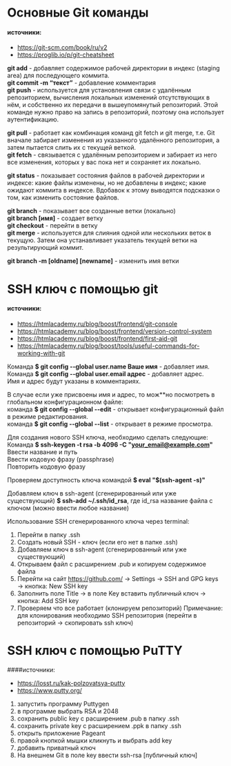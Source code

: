 # Основные Git команды

#### источники: 
- https://git-scm.com/book/ru/v2  
- https://proglib.io/p/git-cheatsheet 

**git add** - добавляет содержимое рабочей директории в индекс (staging area) для последующего коммита.    
**git commit -m “текст”** - добавление комментария  
**git push** - используется для установления связи с удалённым репозиторием, вычисления локальных изменений отсутствующих в нём, и собственно их передачи в вышеупомянутый репозиторий. Этой команде нужно право на запись в репозиторий, поэтому она использует аутентификацию.  

**git pull** - работает как комбинация команд git fetch и git merge, т.е. Git вначале забирает изменения из указанного удалённого репозитория, а затем пытается слить их с текущей веткой.  
**git fetch** - связывается с удалённым репозиторием и забирает из него все изменения, которых у вас пока нет и сохраняет их локально.  

**git status** - показывает состояния файлов в рабочей директории и индексе: какие файлы изменены, но не добавлены в индекс; какие ожидают коммита в индексе. Вдобавок к этому выводятся подсказки о том, как изменить состояние файлов.  

**git branch** - показывает все созданные ветки (локально)  
**git branch [имя]** - создает ветку  
**git checkout** - перейти в ветку  
**git merge** - используется для слияния одной или нескольких веток в текущую. Затем она устанавливает указатель текущей ветки на результирующий коммит.  

**git branch -m [oldname] [newname]** - изменить имя ветки  


# SSH ключ с помощью git

#### источники: 
- https://htmlacademy.ru/blog/boost/frontend/git-console 
- https://htmlacademy.ru/blog/boost/frontend/version-control-system
- https://htmlacademy.ru/blog/boost/frontend/first-aid-git
- https://htmlacademy.ru/blog/boost/tools/useful-commands-for-working-with-git 

Команда **$ git config --global user.name Ваше имя** - добавляет имя.  
Команда **$ git config --global user.email адрес** - добавляет адрес.  
Имя и адрес будут указаны в комментариях.  

В случае если уже присвоены имя и адрес, то мож**но посмотреть в глобальном конфигурационном файле:  
команда **$ git config --global --edit** - открывает конфигурационный файл в режиме редактирования.  
команда **$ git config --global --list** - открывает в режиме просмотра.  

Для создания нового SSH ключа, необходимо сделать следующие:  
Команда **$ ssh-keygen -t rsa -b 4096 -C "your_email@example.com"**  
Ввести название и путь  
Ввести кодовую фразу (passphrase)  
Повторить кодовую фразу  

Проверяем доступность ключа командой  **$ eval "$(ssh-agent -s)"**  

Добавляем ключ в ssh-agent (сгенерированный или уже существующий) **$ ssh-add ~/.ssh/id_rsa**, где id_rsa название файла с ключом (можно ввести любое название)  

Использование SSH сгенерированного ключа через terminal:  
1. Перейти в папку .ssh 
2. Создать новый SSH - ключ (если его нет в папке .ssh)
3. Добавляем ключ в ssh-agent (сгенерированный или уже существующий) 
4. Открываем файл с расширением .pub  и копируем содержимое файла
5. Перейти на сайт https://github.com/ → Settings → SSH and GPG keys → кнопка: New SSH key
6. Заполнить поле Title → в поле Key вставить публичный ключ → кнопка: Add SSH key
7. Проверяем что все работает (клонируем репозиторий)
Примечание: для клонирования необходимо SSH репозитория (перейти в репозиторий → скопировать ssh ключ) 

# SSH ключ с помощью PuTTY
####источники: 
- https://losst.ru/kak-polzovatsya-putty
- https://www.putty.org/

1. запустить программу Puttygen
2. в программе выбрать RSA и 2048
3. сохранить public key с расширением .pub в папку .ssh
4. сохранить private key с расширением .ppk в папку .ssh
5. открыть приложение Pageant
6. правой кнопкой мышки кликнуть и выбрать add key
7. добавить приватный ключ
8. На внешнем Git в поле key ввести ssh-rsa [публичный ключ]
